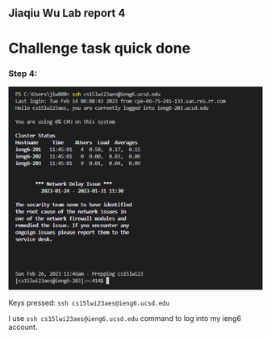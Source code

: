 ## Jiaqiu Wu Lab report 4
# Challenge task quick done

### Step 4:

![image](fig19.png) 

Keys pressed: `ssh cs15lwi23aes@ieng6.ucsd.edu` <enter>
  
I use `ssh cs15lwi23aes@ieng6.ucsd.edu` command to log into my ieng6 account.
